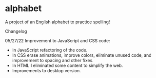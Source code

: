 # alphabet
A project of an English alphabet to practice spelling!

Changelog

05/27/22
Improvement to JavaScript and CSS code:
- In JavaScript refactoring of the code.
- In CSS erase animations, improve colors, eliminate unused code, and improvement to spacing and other fixes.
- In HTML I eliminated some content to simplify the web.
- Improvements to desktop version.

